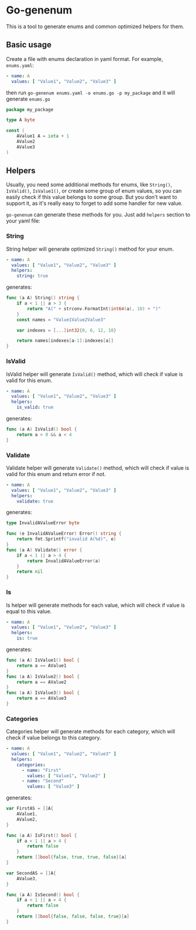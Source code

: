 # Go-genenum
This is a tool to generate enums and common optimized helpers for them.

## Basic usage
Create a file with enums declaration in yaml format. For example, `enums.yaml`:
```yaml
- name: A
  values: [ "Value1", "Value2", "Value3" ]
```
then run `go-genenum enums.yaml -o enums.go -p my_package` and it will generate `enums.go`

```go
package my_package

type A byte

const (
	AValue1 A = iota + 1
	AValue2
	AValue3
)
```

## Helpers
Usually, you need some additional methods for enums, like `String()`, `IsValid()`, `IsValue1()`, 
or create some group of enum values, so you can easily check if this value belongs to some group. 
But you don't want to support it, as it's really easy to forget to add some handler for new value.

`go-genenum` can generate these methods for you. Just add `helpers` section to your yaml file:
### String
String helper will generate optimized `String()` method for your enum.
```yaml
- name: A
  values: [ "Value1", "Value2", "Value3" ]
  helpers:
    string: true
```
generates:
```go
func (a A) String() string {
	if a < 1 || a > 3 {
		return "A(" + strconv.FormatInt(int64(a), 10) + ")"
	}
	const names = "Value1Value2Value3"

	var indexes = [...]int32{0, 6, 12, 18}

	return names[indexes[a-1]:indexes[a]]
}
```

### IsValid
IsValid helper will generate `IsValid()` method, which will check if value is valid for this enum.
```yaml
- name: A
  values: [ "Value1", "Value2", "Value3" ]
  helpers:
    is_valid: true
```
generates:
```go
func (a A) IsValid() bool {
	return a > 0 && a < 4
}
```

### Validate
Validate helper will generate `Validate()` method, which will check if value is valid for this enum and return error if not.
```yaml
- name: A
  values: [ "Value1", "Value2", "Value3" ]
  helpers:
    validate: true
```
generates:
```go
type InvalidAValueError byte

func (e InvalidAValueError) Error() string {
	return fmt.Sprintf("invalid A(%d)", e)
}
func (a A) Validate() error {
	if a < 1 || a > 4 {
		return InvalidAValueError(a)
	}
	return nil
}
```

### Is
Is helper will generate methods for each value, which will check if value is equal to this value.
```yaml
- name: A
  values: [ "Value1", "Value2", "Value3" ]
  helpers:
    is: true
```
generates:
```go
func (a A) IsValue1() bool {
	return a == AValue1
}
func (a A) IsValue2() bool {
	return a == AValue2
}
func (a A) IsValue3() bool {
	return a == AValue3
}
```

### Categories
Categories helper will generate methods for each category, which will check if value belongs to this category.
```yaml
- name: A
  values: [ "Value1", "Value2", "Value3" ]
  helpers:
    categories:
      - name: "First"
        values: [ "Value1", "Value2" ]
      - name: "Second"
        values: [ "Value3" ]
```
generates:
```go
var FirstAS = []A{
	AValue1,
	AValue2,
}

func (a A) IsFirst() bool {
	if a < 1 || a > 4 {
		return false
	}
	return []bool{false, true, true, false}[a]
}

var SecondAS = []A{
	AValue3,
}

func (a A) IsSecond() bool {
	if a < 1 || a > 4 {
		return false
	}
	return []bool{false, false, false, true}[a]
}
```
